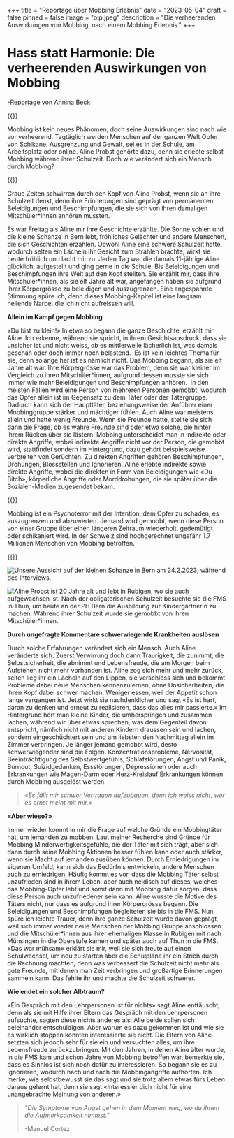 +++
title = "Reportage über Mobbing Erlebnis"
date = "2023-05-04"
draft = false
pinned = false
image = "oip.jpeg"
description = "Die verheerenden Auswirkungen von Mobbing, nach einem Mobbing Erlebnis."
+++
# **Hass statt Harmonie: Die verheerenden Auswirkungen von Mobbing**

\-Reportage von Annina Beck

{{<lead>}}

Mobbing ist kein neues Phänomen, doch seine Auswirkungen sind nach wie vor verheerend. Tagtäglich werden Menschen auf der ganzen Welt Opfer von Schikane, Ausgrenzung und Gewalt, sei es in der Schule, am Arbeitsplatz oder online. Aline Probst gehörte dazu, denn sie erlebte selbst Mobbing während ihrer Schulzeit. Doch wie verändert sich ein Mensch durch Mobbing?

{{</lead>}}

Graue Zeiten schwirren durch den Kopf von Aline Probst, wenn sie an ihre Schulzeit denkt, denn ihre Erinnerungen sind geprägt von permanenten Beleidigungen und Beschimpfungen, die sie sich von ihren damaligen Mitschüler*innen anhören mussten.

Es war Freitag als Aline mir ihre Geschichte erzählte. Die Sonne schien und die kleine Schanze in Bern lebt, fröhliches Gelächter und andere Menschen, die sich Geschichten erzählen. Obwohl Aline eine schwere Schulzeit hatte, wodurch selten ein Lächeln ihr Gesicht zum Strahlen brachte, wirkt sie heute fröhlich und lacht mir zu. Jeden Tag war die damals 11-jährige Aline glücklich, aufgestellt und ging gerne in die Schule. Bis Beleidigungen und Beschimpfungen ihre Welt auf den Kopf stellten. Sie erzählt mir, dass ihre Mitschüler*innen, als sie elf Jahre alt war, angefangen haben sie aufgrund ihrer Körpergrösse zu beleidigen und auszugrenzen. Eine angespannte Stimmung spüre ich, denn dieses Mobbing-Kapitel ist eine langsam heilende Narbe, die ich nicht aufreissen will.

**Allein im Kampf gegen Mobbing**

«Du bist zu klein!» In etwa so begann die ganze Geschichte, erzählt mir Aline. Ich erkenne, während sie spricht, in ihrem Gesichtsausdruck, dass sie unsicher ist und nicht weiss, ob es mittlerweile lächerlich ist, was damals geschah oder doch immer noch belastend.  Es ist kein leichtes Thema für sie, denn solange her ist es nämlich nicht. Das Mobbing begann, als sie elf Jahre alt war. Ihre Körpergrösse war das Problem, denn sie war kleiner im Vergleich zu ihren Mitschüler*innen, aufgrund dessen musste sie sich immer wie mehr Beleidigungen und Beschimpfungen anhören.  In den meisten Fällen wird eine Person von mehreren Personen gemobbt, wodurch das Opfer allein ist im Gegensatz zu dem Täter oder der Tätergruppe. Dadurch kann sich der Haupttäter, beziehungsweise der Anführer einer Mobbinggruppe stärker und mächtiger fühlen. Auch Aline war meistens allein und hatte wenig Freunde. Wenn sie Freunde hatte, stellte sie sich dann die Frage, ob es wahre Freunde sind oder etwa solche, die hinter ihrem Rücken über sie lästern. Mobbing unterscheidet man in indirekte oder direkte Angriffe, wobei indirekte Angriffe nicht vor der Person, die gemobbt wird, stattfindet sondern im Hintergrund, dazu gehört beispielsweise verbreiten von Gerüchten. Zu direkten Angriffen gehören Beschimpfungen, Drohungen, Blossstellen und Ignorieren. Aline erlebte indirekte sowie direkte Angriffe, wobei die direkten in Form von Beleidigungen wie «Du Bitch», körperliche Angriffe oder Morddrohungen, die sie später über die Sozialen-Medien zugesendet bekam.

{{<box>}}

Mobbing ist ein Psychoterror mit der Intention, dem Opfer zu schaden, es auszugrenzen und abzuwerten. Jemand wird gemobbt, wenn diese Person von einer Gruppe über einen längeren Zeitraum wiederholt, gedemütigt oder schikaniert wird. In der Schweiz sind hochgerechnet ungefähr 1.7 Millionen Menschen von Mobbing betroffen.

{{</box>}}





![Unsere Aussicht auf der kleinen Schanze in Bern am 24.2.2023, während des Interviews.](whatsapp-image-2023-05-04-at-22.07.49-1-.jpeg)

![Aline Probst ist 20 Jahre alt und lebt in Rubigen, wo sie auch aufgewachsen ist. Nach der obligatorischen Schulzeit besuchte sie die FMS in Thun, um heute an der PH Bern die Ausbildung zur Kindergärtnerin zu machen. Während ihrer Schulzeit wurde sie gemobbt von ihren Mitschüler*innen.](76812b26-811d-442b-88cd-ffe7de09cfc8.jpeg)



**Durch ungefragte Kommentare schwerwiegende Krankheiten auslösen**  

Durch solche Erfahrungen verändert sich ein Mensch. Auch Aline veränderte sich. Zuerst Verwirrung doch dann Traurigkeit, die zunimmt, die Selbstsicherheit, die abnimmt und Lebensfreude, die am Morgen beim Aufstehen nicht mehr vorhanden ist. Aline zog sich mehr und mehr zurück, selten lieg ihr ein Lächeln auf den Lippen, sie verschloss sich und bekommt Probleme dabei neue Menschen kennenzulernen, ohne Unsicherheiten, die ihren Kopf dabei schwer machen. Weniger essen, weil der Appetit schon lange vergangen ist. Jetzt wirkt sie nachdenklicher und sagt «Es ist hart, daran zu denken und erneut zu realisieren, dass das alles mir passierte.» Im Hintergrund hört man kleine Kinder, die umherspringen und zusammen lachen, während wir über etwas sprechen, was dem Gegenteil davon entspricht, nämlich nicht mit anderen Kindern draussen sein und lachen, sondern eingeschüchtert sein und am liebsten den Nachmittag allein im Zimmer verbringen. Je länger jemand gemobbt wird, desto schwerwiegender sind die Folgen. Konzentrationsprobleme, Nervosität, Beeinträchtigung des Selbstwertgefühls, Schlafstörungen, Angst und Panik, Burnout, Suizidgedanken, Essstörungen, Depressionen oder auch Erkrankungen wie Magen-Darm oder Herz-Kreislauf Erkrankungen können durch Mobbing ausgelöst werden.

> *«Es fällt mir schwer Vertrauen aufzubauen, denn ich weiss nicht, wer es ernst meint mit mir.»*

**«Aber wieso?»**

Immer wieder kommt in mir die Frage auf welche Gründe ein Mobbingtäter hat, um jemanden zu mobben. Laut meiner Recherche sind Gründe für Mobbing Minderwertigkeitsgefühle, die der Täter mit sich trägt, aber sich dann durch seine Mobbing Aktionen besser fühlen kann oder auch stärker, wenn sie Macht auf jemanden ausüben können. Durch Erniedrigungen im eigenen Umfeld, kann sich das Bedürfnis entwickeln, andere Menschen auch zu erniedrigen. Häufig kommt es vor, dass die Mobbing Täter selbst unzufrieden sind in ihrem Leben, aber auch neidisch auf dieses, welches das Mobbing-Opfer lebt und somit dann mit Mobbing dafür sorgen, dass diese Person auch unzufriedener sein kann. Aline wusste die Motive des Täters nicht, nur dass es aufgrund ihrer Körpergrösse begann. Die Beleidigungen und Beschimpfungen begleiteten sie bis in die FMS. Nun spüre ich leichte Trauer, denn ihre ganze Schulzeit wurde davon geprägt, weil sich immer wieder neue Menschen der Mobbing Gruppe anschlossen und die Mitschüler*innen aus ihrer ehemaligen Klasse in Rubigen mit nach Münsingen in die Oberstufe kamen und später auch auf Thun in die FMS. «Das war mühsam» erklärt sie mir, weil sie sich freute auf einen Schulwechsel, um neu zu starten aber die Schulpläne ihr ein Strich durch die Rechnung machten, denn was verbessert die Schulzeit nicht mehr als gute Freunde, mit denen man Zeit verbringen und großartige Erinnerungen sammeln kann. Das fehlte ihr und machte die Schulzeit schwerer.

**Wie endet ein solcher Albtraum?**

«Ein Gespräch mit den Lehrpersonen ist für nichts» sagt Aline enttäuscht, denn als sie mit Hilfe ihrer Eltern das Gespräch mit den Lehrpersonen aufsuchte, sagten diese nichts anderes als: Alle beide sollen sich beieinander entschuldigen. Aber warum es dazu gekommen ist und wie sie es wirklich stoppen könnten interessierte sie nicht. Die Eltern von Aline setzten sich jedoch sehr für sie ein und versuchten alles, um ihre Lebensfreude zurückzubringen. Mit den Jahren, in denen Aline älter wurde, in die FMS kam und schon Jahre von Mobbing betroffen war, bemerkte sie, dass es Sinnlos ist sich noch dafür zu interessieren. So begann sie es zu ignorieren, wodurch nach und nach die Mobbingangriffe aufhörten. Ich merke, wie selbstbewusst sie das sagt und sie trotz allem etwas fürs Leben daraus gelernt hat, denn sie sagt «Interessier dich nicht für eine unangebrachte Meinung von anderen.»

> *"Die Symptome von Angst gehen in dem Moment weg, wo du ihnen die Aufmerksamkeit nimmst."*
>
> \-Manuel Cortez